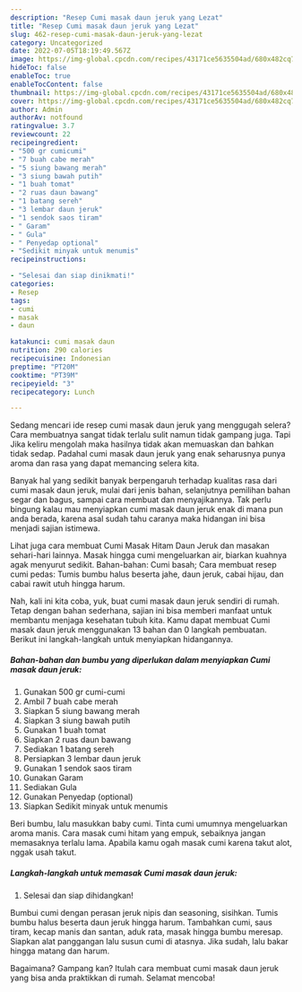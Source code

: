 ```yaml
---
description: "Resep Cumi masak daun jeruk yang Lezat"
title: "Resep Cumi masak daun jeruk yang Lezat"
slug: 462-resep-cumi-masak-daun-jeruk-yang-lezat
category: Uncategorized
date: 2022-07-05T18:19:49.567Z
image: https://img-global.cpcdn.com/recipes/43171ce5635504ad/680x482cq70/cumi-masak-daun-jeruk-foto-resep-utama.jpg
hideToc: false
enableToc: true
enableTocContent: false
thumbnail: https://img-global.cpcdn.com/recipes/43171ce5635504ad/680x482cq70/cumi-masak-daun-jeruk-foto-resep-utama.jpg
cover: https://img-global.cpcdn.com/recipes/43171ce5635504ad/680x482cq70/cumi-masak-daun-jeruk-foto-resep-utama.jpg
author: Admin
authorAv: notfound
ratingvalue: 3.7
reviewcount: 22
recipeingredient:
- "500 gr cumicumi"
- "7 buah cabe merah"
- "5 siung bawang merah"
- "3 siung bawah putih"
- "1 buah tomat"
- "2 ruas daun bawang"
- "1 batang sereh"
- "3 lembar daun jeruk"
- "1 sendok saos tiram"
- " Garam"
- " Gula"
- " Penyedap optional"
- "Sedikit minyak untuk menumis"
recipeinstructions:

- "Selesai dan siap dinikmati!"
categories:
- Resep
tags:
- cumi
- masak
- daun

katakunci: cumi masak daun 
nutrition: 290 calories
recipecuisine: Indonesian
preptime: "PT20M"
cooktime: "PT39M"
recipeyield: "3"
recipecategory: Lunch

---
```



Sedang mencari ide resep cumi masak daun jeruk yang menggugah selera? Cara membuatnya sangat tidak terlalu sulit namun tidak gampang juga. Tapi Jika keliru mengolah maka hasilnya tidak akan memuaskan dan bahkan tidak sedap. Padahal cumi masak daun jeruk yang enak seharusnya punya aroma dan rasa yang dapat memancing selera kita.


Banyak hal yang sedikit banyak berpengaruh terhadap kualitas rasa dari cumi masak daun jeruk, mulai dari jenis bahan, selanjutnya pemilihan bahan segar dan bagus, sampai cara membuat dan menyajikannya. Tak perlu bingung kalau mau menyiapkan cumi masak daun jeruk enak di mana pun anda berada, karena asal sudah tahu caranya maka hidangan ini bisa menjadi sajian istimewa.

Lihat juga cara membuat Cumi Masak Hitam Daun Jeruk dan masakan sehari-hari lainnya. Masak hingga cumi mengeluarkan air, biarkan kuahnya agak menyurut sedikit. Bahan-bahan: Cumi basah; Cara membuat resep cumi pedas: Tumis bumbu halus beserta jahe, daun jeruk, cabai hijau, dan cabai rawit utuh hingga harum.


Nah, kali ini kita coba, yuk, buat cumi masak daun jeruk sendiri di rumah. Tetap dengan bahan sederhana, sajian ini bisa memberi manfaat untuk membantu menjaga kesehatan tubuh kita. Kamu dapat membuat Cumi masak daun jeruk menggunakan 13 bahan dan 0 langkah pembuatan. Berikut ini langkah-langkah untuk menyiapkan hidangannya.

<!--inarticleads1-->

##### Bahan-bahan dan bumbu yang diperlukan dalam menyiapkan Cumi masak daun jeruk:

1. Gunakan 500 gr cumi-cumi
1. Ambil 7 buah cabe merah
1. Siapkan 5 siung bawang merah
1. Siapkan 3 siung bawah putih
1. Gunakan 1 buah tomat
1. Siapkan 2 ruas daun bawang
1. Sediakan 1 batang sereh
1. Persiapkan 3 lembar daun jeruk
1. Gunakan 1 sendok saos tiram
1. Gunakan  Garam
1. Sediakan  Gula
1. Gunakan  Penyedap (optional)
1. Siapkan Sedikit minyak untuk menumis


Beri bumbu, lalu masukkan baby cumi. Tinta cumi umumnya mengeluarkan aroma manis. Cara masak cumi hitam yang empuk, sebaiknya jangan memasaknya terlalu lama. Apabila kamu ogah masak cumi karena takut alot, nggak usah takut. 

<!--inarticleads2-->

##### Langkah-langkah untuk memasak Cumi masak daun jeruk:


1. Selesai dan siap dihidangkan!

Bumbui cumi dengan perasan jeruk nipis dan seasoning, sisihkan. Tumis bumbu halus beserta daun jeruk hingga harum. Tambahkan cumi, saus tiram, kecap manis dan santan, aduk rata, masak hingga bumbu meresap. Siapkan alat panggangan lalu susun cumi di atasnya. Jika sudah, lalu bakar hingga matang dan harum. 

Bagaimana? Gampang kan? Itulah cara membuat cumi masak daun jeruk yang bisa anda praktikkan di rumah. Selamat mencoba!
